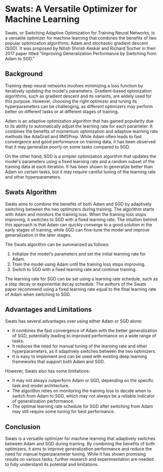 # Swats: A Versatile Optimizer for Machine Learning

Swats, or Switching Adaptive Optimization for Training Neural Networks, is a versatile optimizer for machine learning that combines the benefits of two popular optimization algorithms: Adam and stochastic gradient descent (SGD). It was proposed by Nitish Shirish Keskar and Richard Socher in their 2017 paper titled "Improving Generalization Performance by Switching from Adam to SGD."

## Background

Training deep neural networks involves minimizing a loss function by iteratively updating the model's parameters. Gradient-based optimization algorithms, such as gradient descent and its variants, are widely used for this purpose. However, choosing the right optimizer and tuning its hyperparameters can be challenging, as different optimizers may perform better on different tasks or at different stages of training.

Adam is an adaptive optimization algorithm that has gained popularity due to its ability to automatically adjust the learning rate for each parameter. It combines the benefits of momentum optimization and adaptive learning rate methods like AdaGrad and RMSProp. While Adam often leads to fast convergence and good performance on training data, it has been observed that it may generalize poorly on some tasks compared to SGD.

On the other hand, SGD is a simpler optimization algorithm that updates the model's parameters using a fixed learning rate and a random subset of the training data at each iteration. It has been shown to generalize better than Adam on certain tasks, but it may require careful tuning of the learning rate and other hyperparameters.

## Swats Algorithm

Swats aims to combine the benefits of both Adam and SGD by adaptively switching between the two optimizers during training. The algorithm starts with Adam and monitors the training loss. When the training loss stops improving, it switches to SGD with a fixed learning rate. The intuition behind this approach is that Adam can quickly converge to a good solution in the early stages of training, while SGD can fine-tune the model and improve generalization in the later stages.

The Swats algorithm can be summarized as follows:

1. Initialize the model's parameters and set the initial learning rate for Adam.
2. Train the model using Adam until the training loss stops improving.
3. Switch to SGD with a fixed learning rate and continue training.

The learning rate for SGD can be set using a learning rate schedule, such as a step decay or exponential decay schedule. The authors of the Swats paper recommend using a fixed learning rate equal to the final learning rate of Adam when switching to SGD.

## Advantages and Limitations

Swats has several advantages over using either Adam or SGD alone:

- It combines the fast convergence of Adam with the better generalization of SGD, potentially leading to improved performance on a wide range of tasks.
- It reduces the need for manual tuning of the learning rate and other hyperparameters, as it adaptively switches between the two optimizers.
- It is easy to implement and can be used with existing deep learning frameworks that support both Adam and SGD.

However, Swats also has some limitations:

- It may not always outperform Adam or SGD, depending on the specific task and model architecture.
- The algorithm relies on monitoring the training loss to decide when to switch from Adam to SGD, which may not always be a reliable indicator of generalization performance.
- The optimal learning rate schedule for SGD after switching from Adam may still require some tuning for best performance.

## Conclusion

Swats is a versatile optimizer for machine learning that adaptively switches between Adam and SGD during training. By combining the benefits of both optimizers, it aims to improve generalization performance and reduce the need for manual hyperparameter tuning. While it has shown promising results on various tasks, further research and experimentation are needed to fully understand its potential and limitations.
